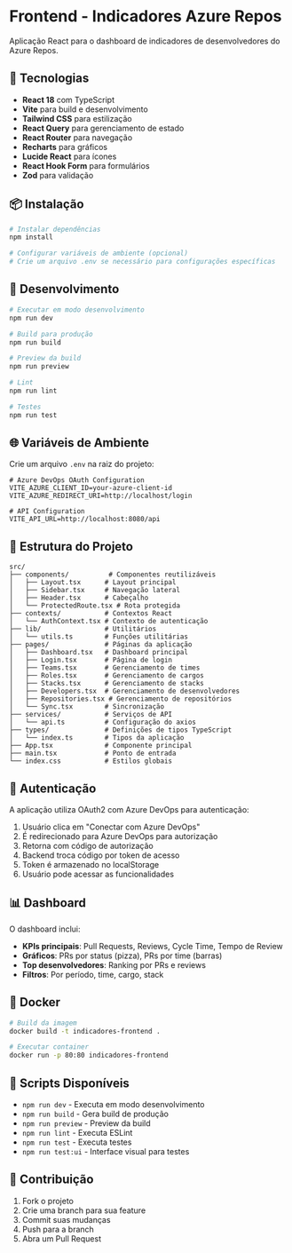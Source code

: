 # Frontend - Indicadores Azure Repos

Aplicação React para o dashboard de indicadores de desenvolvedores do Azure Repos.

## 🚀 Tecnologias

- **React 18** com TypeScript
- **Vite** para build e desenvolvimento
- **Tailwind CSS** para estilização
- **React Query** para gerenciamento de estado
- **React Router** para navegação
- **Recharts** para gráficos
- **Lucide React** para ícones
- **React Hook Form** para formulários
- **Zod** para validação

## 📦 Instalação

```bash
# Instalar dependências
npm install

# Configurar variáveis de ambiente (opcional)
# Crie um arquivo .env se necessário para configurações específicas
```

## 🔧 Desenvolvimento

```bash
# Executar em modo desenvolvimento
npm run dev

# Build para produção
npm run build

# Preview da build
npm run preview

# Lint
npm run lint

# Testes
npm run test
```

## 🌐 Variáveis de Ambiente

Crie um arquivo `.env` na raiz do projeto:

```env
# Azure DevOps OAuth Configuration
VITE_AZURE_CLIENT_ID=your-azure-client-id
VITE_AZURE_REDIRECT_URI=http://localhost/login

# API Configuration
VITE_API_URL=http://localhost:8080/api
```

## 📁 Estrutura do Projeto

```
src/
├── components/          # Componentes reutilizáveis
│   ├── Layout.tsx      # Layout principal
│   ├── Sidebar.tsx     # Navegação lateral
│   ├── Header.tsx      # Cabeçalho
│   └── ProtectedRoute.tsx # Rota protegida
├── contexts/           # Contextos React
│   └── AuthContext.tsx # Contexto de autenticação
├── lib/                # Utilitários
│   └── utils.ts        # Funções utilitárias
├── pages/              # Páginas da aplicação
│   ├── Dashboard.tsx   # Dashboard principal
│   ├── Login.tsx       # Página de login
│   ├── Teams.tsx       # Gerenciamento de times
│   ├── Roles.tsx       # Gerenciamento de cargos
│   ├── Stacks.tsx      # Gerenciamento de stacks
│   ├── Developers.tsx  # Gerenciamento de desenvolvedores
│   ├── Repositories.tsx # Gerenciamento de repositórios
│   └── Sync.tsx        # Sincronização
├── services/           # Serviços de API
│   └── api.ts          # Configuração do axios
├── types/              # Definições de tipos TypeScript
│   └── index.ts        # Tipos da aplicação
├── App.tsx             # Componente principal
├── main.tsx            # Ponto de entrada
└── index.css           # Estilos globais
```

## 🔐 Autenticação

A aplicação utiliza OAuth2 com Azure DevOps para autenticação:

1. Usuário clica em "Conectar com Azure DevOps"
2. É redirecionado para Azure DevOps para autorização
3. Retorna com código de autorização
4. Backend troca código por token de acesso
5. Token é armazenado no localStorage
6. Usuário pode acessar as funcionalidades

## 📊 Dashboard

O dashboard inclui:

- **KPIs principais**: Pull Requests, Reviews, Cycle Time, Tempo de Review
- **Gráficos**: PRs por status (pizza), PRs por time (barras)
- **Top desenvolvedores**: Ranking por PRs e reviews
- **Filtros**: Por período, time, cargo, stack

## 🐳 Docker

```bash
# Build da imagem
docker build -t indicadores-frontend .

# Executar container
docker run -p 80:80 indicadores-frontend
```

## 📝 Scripts Disponíveis

- `npm run dev` - Executa em modo desenvolvimento
- `npm run build` - Gera build de produção
- `npm run preview` - Preview da build
- `npm run lint` - Executa ESLint
- `npm run test` - Executa testes
- `npm run test:ui` - Interface visual para testes

## 🤝 Contribuição

1. Fork o projeto
2. Crie uma branch para sua feature
3. Commit suas mudanças
4. Push para a branch
5. Abra um Pull Request
